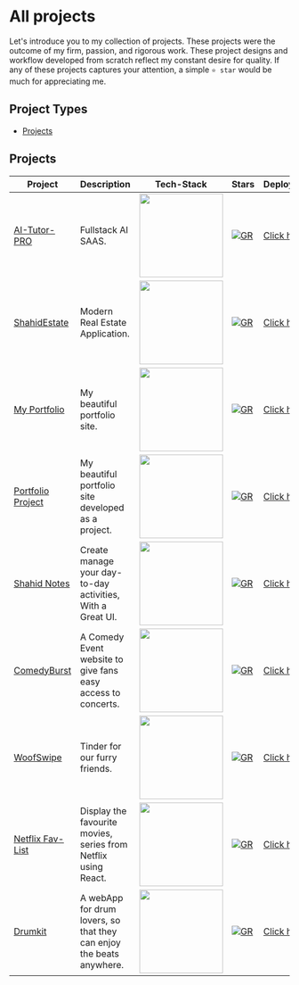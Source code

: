 
# All projects
Let's introduce you to my collection of projects. These projects were the outcome of my firm, passion, and rigorous work. These project designs and workflow developed from scratch reflect my constant desire for quality.
If any of these projects captures your attention, a simple `⭐️ star` would be much for appreciating me.

## Project Types
- [Projects](#web-pages)


## Projects

| Project | Description | Tech-Stack | Stars | Deployment |
| --- | --- | --- | --- | --- |
|[AI-Tutor-PRO](https://github.com/Shahid-Bagwan/AITutorPro)| Fullstack AI SAAS. | <img width=150 src="https://skillicons.dev/icons?i=docker,prisma,postgres,planetscale,nextjs,gcp" /> |[![GR](https://img.shields.io/github/stars/Shahid-Bagwan/AITutorPro?style=social)](https://github.com/Shahid-Bagwan/AITutorPro)|[Click here](https://shahid-portfolio-mu.vercel.app/)|
|[ShahidEstate](https://github.com/Shahid-Bagwan/real_estate)| Modern Real Estate Application. | <img width=150 src="https://skillicons.dev/icons?i=docker,firebase,gcp,mongodb,nodejs,react,vite,tailwind,redux" /> |[![GR](https://img.shields.io/github/stars/Shahid-Bagwan/real_estate?style=social)](https://github.com/Shahid-Bagwan/real_estate)|[Click here](https://shahid-estate.onrender.com/)|
|[My Portfolio](https://github.com/Shahid-Bagwan/Shahid-Portfolio)| My beautiful portfolio site. | <img width=150 src="https://skillicons.dev/icons?i=threejs,github,vercel" /> |[![GR](https://img.shields.io/github/stars/Shahid-Bagwan/Shahid-Portfolio?style=social)](https://github.com/Shahid-Bagwan/Shahid-Portfolio)|[Click here](https://shahid-portfolio-mu.vercel.app/)|
|[Portfolio Project](https://github.com/Shahid-Bagwan/Portfolio)|My beautiful portfolio site developed as a project.| <img width=150 src="https://skillicons.dev/icons?i=js,css,html,github,vercel" /> |[![GR](https://img.shields.io/github/stars/Shahid-Bagwan/Portfolio?style=social)](https://github.com/Shahid-Bagwan/Portfolio)|[Click here](https://portfolio-dusky-three-31.vercel.app)|
|[Shahid Notes](https://github.com/Shahid-Bagwan/Shahid-Notes)|Create manage your day-to-day activities, With a Great UI.| <img width=150 src="https://skillicons.dev/icons?i=react,css,html,github,vercel" /> |[![GR](https://img.shields.io/github/stars/Shahid-Bagwan/Shahid-Notes?style=social)](https://github.com/Shahid-Bagwan/Shahid-Notes)|[Click here](https://shahid-notes.vercel.app)|
|[ComedyBurst](https://github.com/Shahid-Bagwan/ComedyBurst)|A Comedy Event website to give fans easy access to concerts.| <img width=150 src="https://skillicons.dev/icons?i=js,css,html,github,vercel" /> |[![GR](https://img.shields.io/github/stars/Shahid-Bagwan/ComedyBurst?style=social)](https://github.com/Shahid-Bagwan/ComedyBurst)|[Click here](https://shahid-bagwan.github.io/ComedyBurst/)|
|[WoofSwipe](https://github.com/Shahid-Bagwan/WoofSwipe)|Tinder for our furry friends.| <img width=150 src="https://skillicons.dev/icons?i=bootstrap,css,html,github" /> |[![GR](https://img.shields.io/github/stars/Shahid-Bagwan/WoofSwipe?style=social)](https://github.com/Shahid-Bagwan/WoofSwipe)| [Click here](https://tin-dog-eosin.vercel.app) |
|[Netflix Fav-List](https://github.com/Shahid-Bagwan/Netflix-Fav_List)|Display the favourite movies, series from Netflix using React.| <img width=150 src="https://skillicons.dev/icons?i=react,css,html,github,vercel" /> |[![GR](https://img.shields.io/github/stars/Shahid-Bagwan/Netflix-Fav_List?style=social)](https://github.com/Shahid-Bagwan/Netflix-Fav_List)|[Click here](https://netflix-fav-list.vercel.app)|
|[Drumkit](https://github.com/Shahid-Bagwan/Drum-Kit)|A webApp for drum lovers, so that they can enjoy the beats anywhere.| <img width=150 src="https://skillicons.dev/icons?i=css,html,github,vercel" /> |[![GR](https://img.shields.io/github/stars/Shahid-Bagwan/Drum-Kit.github.io?style=social)](https://github.com/Shahid-Bagwan/Drum-Kit)|[Click here](https://drum-kit-silk-mu.vercel.app)|
